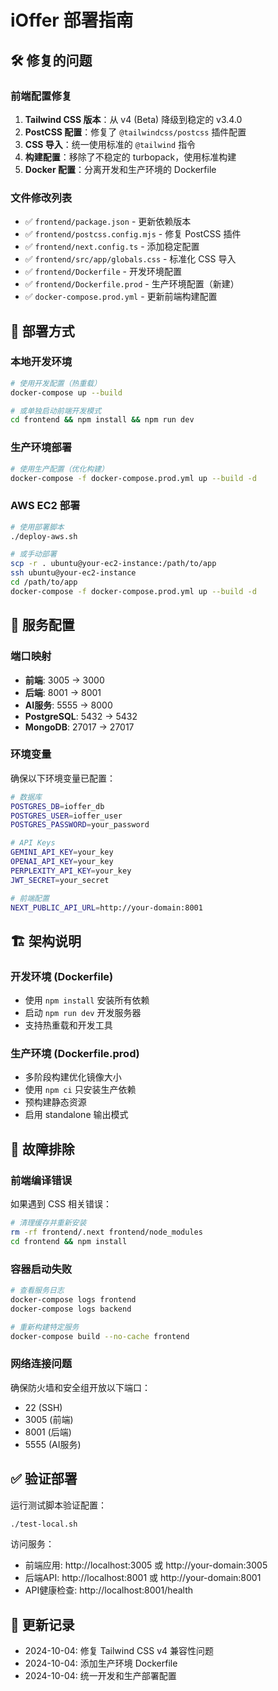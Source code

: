 # iOffer 部署指南

## 🛠️ 修复的问题

### 前端配置修复
1. **Tailwind CSS 版本**：从 v4 (Beta) 降级到稳定的 v3.4.0
2. **PostCSS 配置**：修复了 `@tailwindcss/postcss` 插件配置
3. **CSS 导入**：统一使用标准的 `@tailwind` 指令
4. **构建配置**：移除了不稳定的 turbopack，使用标准构建
5. **Docker 配置**：分离开发和生产环境的 Dockerfile

### 文件修改列表
- ✅ `frontend/package.json` - 更新依赖版本
- ✅ `frontend/postcss.config.mjs` - 修复 PostCSS 插件
- ✅ `frontend/next.config.ts` - 添加稳定配置
- ✅ `frontend/src/app/globals.css` - 标准化 CSS 导入
- ✅ `frontend/Dockerfile` - 开发环境配置
- ✅ `frontend/Dockerfile.prod` - 生产环境配置（新建）
- ✅ `docker-compose.prod.yml` - 更新前端构建配置

## 🚀 部署方式

### 本地开发环境
```bash
# 使用开发配置（热重载）
docker-compose up --build

# 或单独启动前端开发模式
cd frontend && npm install && npm run dev
```

### 生产环境部署
```bash
# 使用生产配置（优化构建）
docker-compose -f docker-compose.prod.yml up --build -d
```

### AWS EC2 部署
```bash
# 使用部署脚本
./deploy-aws.sh

# 或手动部署
scp -r . ubuntu@your-ec2-instance:/path/to/app
ssh ubuntu@your-ec2-instance
cd /path/to/app
docker-compose -f docker-compose.prod.yml up --build -d
```

## 🔧 服务配置

### 端口映射
- **前端**: 3005 → 3000
- **后端**: 8001 → 8001
- **AI服务**: 5555 → 8000
- **PostgreSQL**: 5432 → 5432
- **MongoDB**: 27017 → 27017

### 环境变量
确保以下环境变量已配置：
```bash
# 数据库
POSTGRES_DB=ioffer_db
POSTGRES_USER=ioffer_user
POSTGRES_PASSWORD=your_password

# API Keys
GEMINI_API_KEY=your_key
OPENAI_API_KEY=your_key
PERPLEXITY_API_KEY=your_key
JWT_SECRET=your_secret

# 前端配置
NEXT_PUBLIC_API_URL=http://your-domain:8001
```

## 🏗️ 架构说明

### 开发环境 (Dockerfile)
- 使用 `npm install` 安装所有依赖
- 启动 `npm run dev` 开发服务器
- 支持热重载和开发工具

### 生产环境 (Dockerfile.prod)
- 多阶段构建优化镜像大小
- 使用 `npm ci` 只安装生产依赖
- 预构建静态资源
- 启用 standalone 输出模式

## 🐛 故障排除

### 前端编译错误
如果遇到 CSS 相关错误：
```bash
# 清理缓存并重新安装
rm -rf frontend/.next frontend/node_modules
cd frontend && npm install
```

### 容器启动失败
```bash
# 查看服务日志
docker-compose logs frontend
docker-compose logs backend

# 重新构建特定服务
docker-compose build --no-cache frontend
```

### 网络连接问题
确保防火墙和安全组开放以下端口：
- 22 (SSH)
- 3005 (前端)
- 8001 (后端)
- 5555 (AI服务)

## ✅ 验证部署

运行测试脚本验证配置：
```bash
./test-local.sh
```

访问服务：
- 前端应用: http://localhost:3005 或 http://your-domain:3005
- 后端API: http://localhost:8001 或 http://your-domain:8001
- API健康检查: http://localhost:8001/health

## 📝 更新记录

- 2024-10-04: 修复 Tailwind CSS v4 兼容性问题
- 2024-10-04: 添加生产环境 Dockerfile
- 2024-10-04: 统一开发和生产部署配置